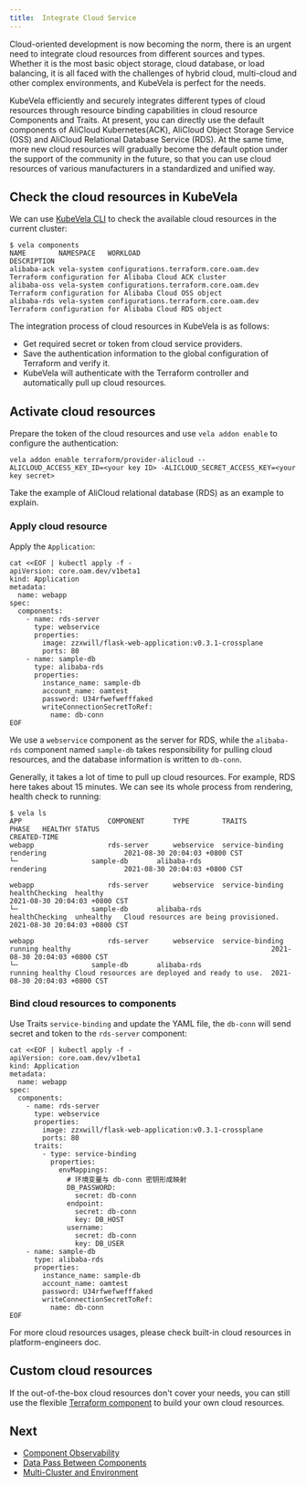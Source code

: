 ```yaml
---
title:  Integrate Cloud Service
---
```


Cloud-oriented development is now becoming the norm, there is an urgent need to integrate cloud resources from different sources and types. Whether it is the most basic object storage, cloud database, or load balancing, it is all faced with the challenges of hybrid cloud, multi-cloud and other complex environments, and KubeVela is perfect for the needs.

KubeVela efficiently and securely integrates different types of cloud resources through resource binding capabilities in cloud resource Components and Traits. At present, you can directly use the default components of AliCloud Kubernetes(ACK), AliCloud Object Storage Service (OSS) and AliCloud Relational Database Service (RDS). At the same time, more new cloud resources will gradually become the default option under the support of the community in the future, so that you can use cloud resources of various manufacturers in a standardized and unified way.

## Check the cloud resources in KubeVela

We can use [KubeVela CLI](../getting-started/quick-install.mdx#3-Get-KubeVela-CLI) to check the available cloud resources in the current cluster:

```shell
$ vela components
NAME        NAMESPACE  	WORKLOAD                             	DESCRIPTION                                                            
alibaba-ack	vela-system	configurations.terraform.core.oam.dev	Terraform configuration for Alibaba Cloud ACK cluster       
alibaba-oss	vela-system	configurations.terraform.core.oam.dev	Terraform configuration for Alibaba Cloud OSS object        
alibaba-rds	vela-system	configurations.terraform.core.oam.dev	Terraform configuration for Alibaba Cloud RDS object        
```

The integration process of cloud resources in KubeVela is as follows:

- Get required secret or token from cloud service providers.
- Save the authentication information to the global configuration of Terraform and verify it.
- KubeVela will authenticate with the Terraform controller and automatically pull up cloud resources.

## Activate cloud resources

Prepare the token of the cloud resources and use `vela addon enable` to configure the authentication:

```shell
vela addon enable terraform/provider-alicloud --ALICLOUD_ACCESS_KEY_ID=<your key ID> -ALICLOUD_SECRET_ACCESS_KEY=<your key secret>
```

Take the example of AliCloud relational database (RDS) as an example to explain.

### Apply cloud resource

Apply the `Application`:

```shell
cat <<EOF | kubectl apply -f -
apiVersion: core.oam.dev/v1beta1
kind: Application
metadata:
  name: webapp
spec:
  components:
    - name: rds-server
      type: webservice
      properties:
        image: zzxwill/flask-web-application:v0.3.1-crossplane
        ports: 80
    - name: sample-db
      type: alibaba-rds
      properties:
        instance_name: sample-db
        account_name: oamtest
        password: U34rfwefwefffaked
        writeConnectionSecretToRef:
          name: db-conn
EOF
```

We use a `webservice` component as the server for RDS, while the `alibaba-rds` component named `sample-db` takes responsibility for pulling cloud resources, and the database information is written to `db-conn`.

Generally, it takes a lot of time to pull up cloud resources. For example, RDS here takes about 15 minutes. We can see its whole process from rendering, health check to running:

```
$ vela ls                  
APP                  	COMPONENT     	TYPE       	TRAITS            	PHASE  	HEALTHY	STATUS                                        	CREATED-TIME 
webapp               	rds-server    	webservice 	service-binding   	rendering	       	      	2021-08-30 20:04:03 +0800 CST
└─                 	sample-db     	alibaba-rds	                  	rendering	       	      	2021-08-30 20:04:03 +0800 CST

webapp               	rds-server    	webservice 	service-binding   	healthChecking	healthy  	                                      	2021-08-30 20:04:03 +0800 CST
└─                 	sample-db     	alibaba-rds	                  	healthChecking	unhealthy	Cloud resources are being provisioned.	2021-08-30 20:04:03 +0800 CST

webapp               	rds-server    	webservice 	service-binding   	running	healthy	                                              	2021-08-30 20:04:03 +0800 CST
└─                 	sample-db     	alibaba-rds	                  	running	healthy	Cloud resources are deployed and ready to use.	2021-08-30 20:04:03 +0800 CST
```

### Bind cloud resources to components

Use Traits `service-binding` and update the YAML file, the `db-conn` will send secret and token to the `rds-server` component:

```shell
cat <<EOF | kubectl apply -f -
apiVersion: core.oam.dev/v1beta1
kind: Application
metadata:
  name: webapp
spec:
  components:
    - name: rds-server
      type: webservice
      properties:
        image: zzxwill/flask-web-application:v0.3.1-crossplane
        ports: 80
      traits:
        - type: service-binding
          properties:
            envMappings:
              # 环境变量与 db-conn 密钥形成映射
              DB_PASSWORD:
                secret: db-conn                             
              endpoint:
                secret: db-conn
                key: DB_HOST          
              username:
                secret: db-conn
                key: DB_USER
    - name: sample-db
      type: alibaba-rds
      properties:
        instance_name: sample-db
        account_name: oamtest
        password: U34rfwefwefffaked
        writeConnectionSecretToRef:
          name: db-conn
EOF
```

For more cloud resources usages, please check built-in cloud resources in platform-engineers doc.

## Custom cloud resources

If the out-of-the-box cloud resources don't cover your needs, you can still use the flexible [Terraform component](../platform-engineers/components/component-terraform) to build your own cloud resources.

## Next

- [Component Observability](./component-observability)
- [Data Pass Between Components ](./component-dependency-parameter)
- [Multi-Cluster and Environment](./multi-app-env-cluster)